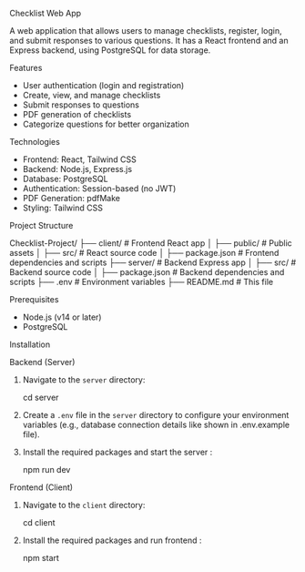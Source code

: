 Checklist Web App

A web application that allows users to manage checklists, register, login, and submit responses to various questions. It has a React frontend and an Express backend, using PostgreSQL for data storage.

Features

- User authentication (login and registration)
- Create, view, and manage checklists
- Submit responses to questions
- PDF generation of checklists
- Categorize questions for better organization

Technologies

- Frontend: React, Tailwind CSS
- Backend: Node.js, Express.js
- Database: PostgreSQL
- Authentication: Session-based (no JWT)
- PDF Generation: pdfMake
- Styling: Tailwind CSS

Project Structure

Checklist-Project/
├── client/                  # Frontend React app
│   ├── public/              # Public assets
│   ├── src/                 # React source code
│   ├── package.json         # Frontend dependencies and scripts
├── server/                  # Backend Express app
│   ├── src/                 # Backend source code
│   ├── package.json         # Backend dependencies and scripts
├── .env                     # Environment variables
├── README.md                # This file

Prerequisites

- Node.js (v14 or later)
- PostgreSQL

Installation

Backend (Server)

1. Navigate to the `server` directory:

    cd server

2. Create a `.env` file in the `server` directory to configure your environment variables (e.g., database connection details like shown in .env.example file).
   
3. Install the required packages and start the server :

    npm run dev

Frontend (Client)

1. Navigate to the `client` directory:

    cd client

2. Install the required packages and run frontend :

    npm start
